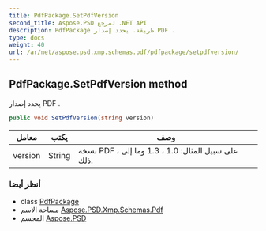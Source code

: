 ```yaml
---
title: PdfPackage.SetPdfVersion
second_title: Aspose.PSD لمرجع .NET API
description: PdfPackage طريقة. يحدد إصدار PDF .
type: docs
weight: 40
url: /ar/net/aspose.psd.xmp.schemas.pdf/pdfpackage/setpdfversion/
---
```

## PdfPackage.SetPdfVersion method

يحدد إصدار PDF .

```csharp
public void SetPdfVersion(string version)
```

| معامل | يكتب | وصف |
| --- | --- | --- |
| version | String | نسخة PDF ، على سبيل المثال: 1.0 ، 1.3 وما إلى ذلك. |

### أنظر أيضا

* class [PdfPackage](../)
* مساحة الاسم [Aspose.PSD.Xmp.Schemas.Pdf](../../pdfpackage/)
* المجسم [Aspose.PSD](../../../)


